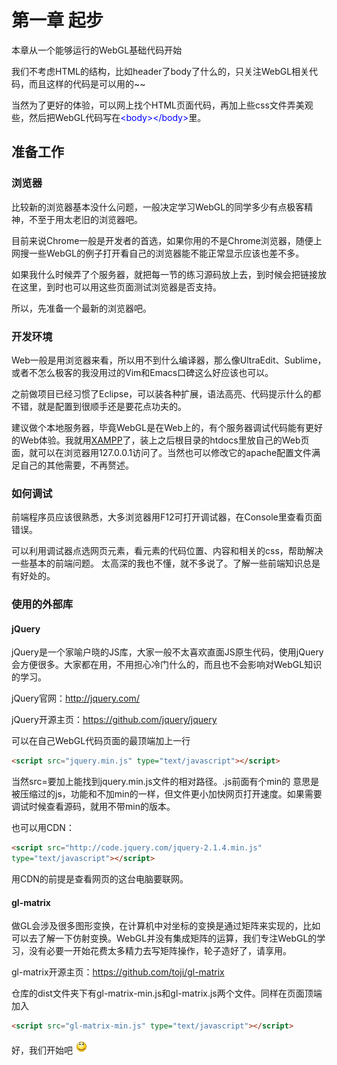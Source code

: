 # 第一章 起步
本章从一个能够运行的WebGL基础代码开始

我们不考虑HTML的结构，比如header了body了什么的，只关注WebGL相关代码，而且这样的代码是可以用的~~

当然为了更好的体验，可以网上找个HTML页面代码，再加上些css文件弄美观些，然后把WebGL代码写在<span style="color:#0000ff;">&lt;body&gt;&lt;/body&gt;</span>里。
## **准备工作**
### 浏览器
比较新的浏览器基本没什么问题，一般决定学习WebGL的同学多少有点极客精神，不至于用太老旧的浏览器吧。

目前来说Chrome一般是开发者的首选，如果你用的不是Chrome浏览器，随便上网搜一些WebGL的例子打开看自己的浏览器能不能正常显示应该也差不多。

如果我什么时候弄了个服务器，就把每一节的练习源码放上去，到时候会把链接放在这里，到时也可以用这些页面测试浏览器是否支持。

所以，先准备一个最新的浏览器吧。
### 开发环境
Web一般是用浏览器来看，所以用不到什么编译器，那么像UltraEdit、Sublime，或者不怎么极客的我没用过的Vim和Emacs口碑这么好应该也可以。

之前做项目已经习惯了Eclipse，可以装各种扩展，语法高亮、代码提示什么的都不错，就是配置到很顺手还是要花点功夫的。

建议做个本地服务器，毕竟WebGL是在Web上的，有个服务器调试代码能有更好的Web体验。我就用[XAMPP](https://www.apachefriends.org)了，装上之后根目录的htdocs里放自己的Web页面，就可以在浏览器用127.0.0.1访问了。当然也可以修改它的apache配置文件满足自己的其他需要，不再赘述。
### 如何调试

前端程序员应该很熟悉，大多浏览器用F12可打开调试器，在Console里查看页面错误。

可以利用调试器点选网页元素，看元素的代码位置、内容和相关的css，帮助解决一些基本的前端问题。
太高深的我也不懂，就不多说了。了解一些前端知识总是有好处的。
### 使用的外部库

#### jQuery

jQuery是一个家喻户晓的JS库，大家一般不太喜欢直面JS原生代码，使用jQuery会方便很多。大家都在用，不用担心冷门什么的，而且也不会影响对WebGL知识的学习。

jQuery官网：http://jquery.com/

jQuery开源主页：https://github.com/jquery/jquery

可以在自己WebGL代码页面的最顶端加上一行
```html
<script src="jquery.min.js" type="text/javascript"></script>
```
当然src=要加上能找到jquery.min.js文件的相对路径。.js前面有个min的 意思是被压缩过的js，功能和不加min的一样，但文件更小加快网页打开速度。如果需要调试时候查看源码，就用不带min的版本。

也可以用CDN：
```html
<script src="http://code.jquery.com/jquery-2.1.4.min.js" 
type="text/javascript"></script>
```
用CDN的前提是查看网页的这台电脑要联网。
#### gl-matrix
做GL会涉及很多图形变换，在计算机中对坐标的变换是通过矩阵来实现的，比如可以去了解一下仿射变换。WebGL并没有集成矩阵的运算，我们专注WebGL的学习，没有必要一开始花费太多精力去写矩阵操作，轮子造好了，请享用。

gl-matrix开源主页：https://github.com/toji/gl-matrix

仓库的dist文件夹下有gl-matrix-min.js和gl-matrix.js两个文件。同样在页面顶端加入
```html
<script src="gl-matrix-min.js" type="text/javascript"></script>
```

好，我们开始吧 ![](../image/general/lovelysmile.png)
